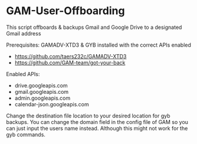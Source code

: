# GAM-User-Offboarding

This script offboards & backups Gmail and Google Drive to a designated Gmail address 

Prerequisites:
GAMADV-XTD3 & GYB installed with the correct APIs enabled

- https://github.com/taers232c/GAMADV-XTD3
- https://github.com/GAM-team/got-your-back

Enabled APIs:
- drive.googleapis.com
- gmail.googleapis.com
- admin.googleapis.com
- calendar-json.googleapis.com


Change the destination file location to your desired location for gyb backups. 
You can change the domain field in the config file of GAM so you can just input the users name instead. Although this might not work for the gyb commands. 
